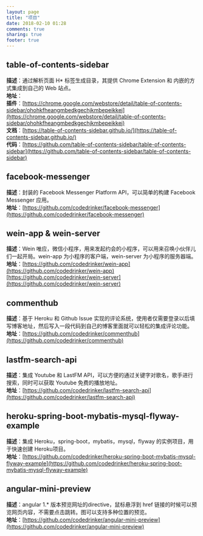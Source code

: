 ```yaml
---
layout: page
title: "项目"
date: 2018-02-10 01:28
comments: true
sharing: true
footer: true
---
```


## table-of-contents-sidebar
**描述**：通过解析页面 H* 标签生成目录，其提供 Chrome Extension 和 内嵌的方式集成到自己的 Web 站点。   
**地址**：     
**插件**：[https://chrome.google.com/webstore/detail/table-of-contents-sidebar/ohohkfheangmbedkgechjkmbepeikkej](https://chrome.google.com/webstore/detail/table-of-contents-sidebar/ohohkfheangmbedkgechjkmbepeikkej)  
**文档**：[https://table-of-contents-sidebar.github.io/](https://table-of-contents-sidebar.github.io/)  
**代码**：[https://github.com/table-of-contents-sidebar/table-of-contents-sidebar](https://github.com/table-of-contents-sidebar/table-of-contents-sidebar)  

## facebook-messenger
**描述**：封装的 Facebook Messenger Platform API，可以简单的构建 Facebook Messenger 应用。  
**地址**：[https://github.com/codedrinker/facebook-messenger](https://github.com/codedrinker/facebook-messenger)

## wein-app & wein-server
**描述**：Wein 唯应，微信小程序，用来发起约会的小程序，可以用来召唤小伙伴儿们一起开局。wein-app 为小程序的客户端，wein-server 为小程序的服务器端。  
**地址**：[https://github.com/codedrinker/wein-app](https://github.com/codedrinker/wein-app)   
[https://github.com/codedrinker/wein-server](https://github.com/codedrinker/wein-server)  


## commenthub
**描述**：基于 Heroku 和 Github Issue 实现的评论系统，使用者仅需要登录以后填写博客地址，然后写入一段代码到自己的博客里面就可以轻松的集成评论功能。  
**地址**：[https://github.com/codedrinker/commenthub](https://github.com/codedrinker/commenthub)

## lastfm-search-api
**描述**：集成 Youtube 和 LastFM API，可以方便的通过关键字对歌名，歌手进行搜索，同时可以获取 Youtube 免费的播放地址。  
**地址**：[https://github.com/codedrinker/lastfm-search-api](https://github.com/codedrinker/lastfm-search-api)

## heroku-spring-boot-mybatis-mysql-flyway-example
**描述**：集成 Heroku，spring-boot，mybatis，mysql，flyway 的实例项目，用于快速创建 Heroku项目。  
**地址**：[https://github.com/codedrinker/heroku-spring-boot-mybatis-mysql-flyway-example](https://github.com/codedrinker/heroku-spring-boot-mybatis-mysql-flyway-example)

## angular-mini-preview
**描述**：angular 1.* 版本预览网址的directive，鼠标悬浮到 href 链接的时候可以预览网页内容，不需要点击跳转。图可以支持多种位置的预览。  
**地址**：[https://github.com/codedrinker/angular-mini-preview](https://github.com/codedrinker/angular-mini-preview)

